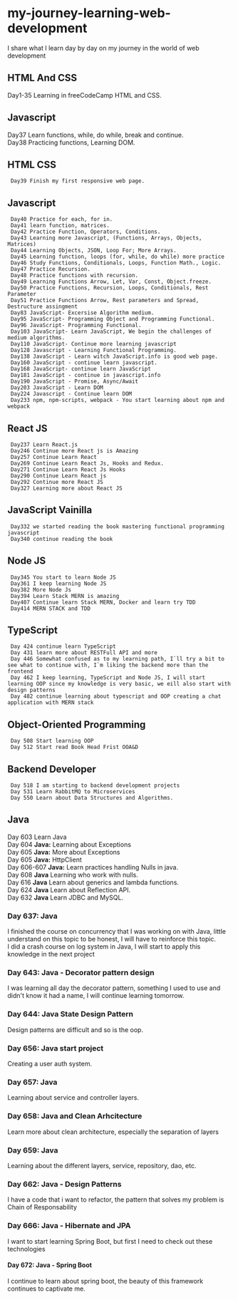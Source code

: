 # my-journey-learning-web-development
I share what I learn day by day on my journey in the world of web development

## HTML And CSS
Day1-35 Learning in freeCodeCamp HTML and CSS.

## Javascript


Day37 Learn functions, while, do while, break
     and continue.<br>
Day38 Practicing functions, Learning DOM.
               

## HTML CSS

     Day39 Finish my first responsive web page.
     
   
## Javascript


     Day40 Practice for each, for in.
     Day41 learn function, matrices.
     Day42 Practice Function, Operators, Conditions.
     Day43 Learning more Javascript, (Functions, Arrays, Objects, Matrices)
     Day44 Learning Objects, JSON, Loop For; More Arrays.
     Day45 Learning function, loops (for, while, do while) more practice
     Day46 Study Functions, Conditionals, Loops, Function Math., Logic.
     Day47 Practice Recursion.
     Day48 Practice functions with recursion.
     Day49 Learning Functions Arrow, Let, Var, Const, Object.freeze.
     Day50 Practice Functions, Recursion, Loops, Conditionals, Rest Parameter
     Day51 Practice Functions Arrow, Rest parameters and Spread, Destructure assingment
     Day83 JavaScript- Excersise Algorithm medium.
     Day95 JavaScript- Programming Object and Programming Functional.
     Day96 JavaScript- Programming Functional.
     Day103 JavaScript- Learn JavaScript, We begin the challenges of medium algorithms.
     Day110 JavaScript- Continue more learning javascript
     Day128 Javascript - Learning Functional Programming.
     Day138 JavaScript - Learn witch JavaScript.info is good web page.
     Day160 JavaScript - continue learn javascript.
     Day168 JavaScript- continue learn JavaScript 
     Day181 JavaScript - continue in javascript.info
     Day190 JavaScript - Promise, Async/Await
     Day203 JavaScript - Learn DOM
     Day224 Javascript - Continue learn DOM
     Day233 npm, npm-scripts, webpack - You start learning about npm and webpack
     
## React JS
     Day237 Learn React.js
     Day246 Continue more React js is Amazing
     Day257 Continue Learn React
     Day269 Continue Learn React Js, Hooks and Redux.
     Day271 Continue Learn React Js Hooks
     Day290 Continue Learn React js
     Day292 Continue more React JS
     Day327 Learning more about React JS
     
## JavaScript Vainilla
     Day332 we started reading the book mastering functional programming javascript
     Day340 continue reading the book
     
## Node JS
     Day345 You start to learn Node JS
     Day361 I keep learning Node JS
     Day382 More Node Js
     Day394 Learn Stack MERN is amazing
     Day407 Continue learn Stack MERN, Docker and learn try TDD
     Day414 MERN STACK and TDD
 
## TypeScript
     Day 424 continue learn TypeScript
     Day 431 learn more about RESTFull API and more
     Day 446 Somewhat confused as to my learning path, I`ll try a bit to see what to continue with, I`m liking the backend more than the frontend
     Day 462 I keep learning, TypeScript and Node JS, I will start learning OOP since my knowledge is very basic, we eill also start with design patterns
     Day 482 continue learning about typescript and OOP creating a chat application with MERN stack
     
## Object-Oriented Programming
     Day 508 Start learning OOP
     Day 512 Start read Book Head Frist OOA&D
     
## Backend Developer
     Day 518 I am starting to backend development projects
     Day 531 Learn RabbitMQ to Microservices
     Day 550 Learn about Data Structures and Algorithms.
     
## Java


Day 603 Learn Java <br>
Day 604 **Java:** Learning about Exceptions <br>
Day 605 **Java:** More about Exceptions <br>
Day 605 **Java:** HttpClient <br>
Day 606-607 **Java:** Learn practices handling Nulls in java. <br>
Day 608 **Java** Learning who work with nulls. <br>
Day 616 **Java** Learn about generics and lambda functions. <br>
Day 624 **Java** Learn about Reflection API. <br>
Day 632 **Java** Learn JDBC and MySQL. <br>
### Day 637: Java

I finished the course on concurrency that I was working on with Java, little understand on this topic
to be honest, I will have to reinforce this topic.<br>
I did a crash course on log system in Java, I will start to apply this knowledge in the next project

### Day 643: Java - Decorator pattern design
I was learning all day the decorator pattern, something I used to use and didn't know it had a name, I will continue learning tomorrow.

### Day 644: Java State Design Pattern
Design patterns are difficult and so is the oop.

### Day 656: Java start project
Creating a user auth system.

### Day 657: Java
Learning about service and controller layers.

### Day 658: Java and Clean Arhcitecture
Learn more about clean architecture, especially the separation of layers

### Day 659: Java
Learning about the different layers, service, repository, dao, etc.

### Day 662: Java - Design Patterns
I have a code that i want to refactor, the pattern that solves my problem is Chain of Responsability

### Day 666: Java - Hibernate and JPA
I want to start learning Spring Boot, but first I need to check out these technologies

#### Day 672: Java - Spring Boot
I continue to learn about spring boot, the beauty of this framework continues to captivate me.
